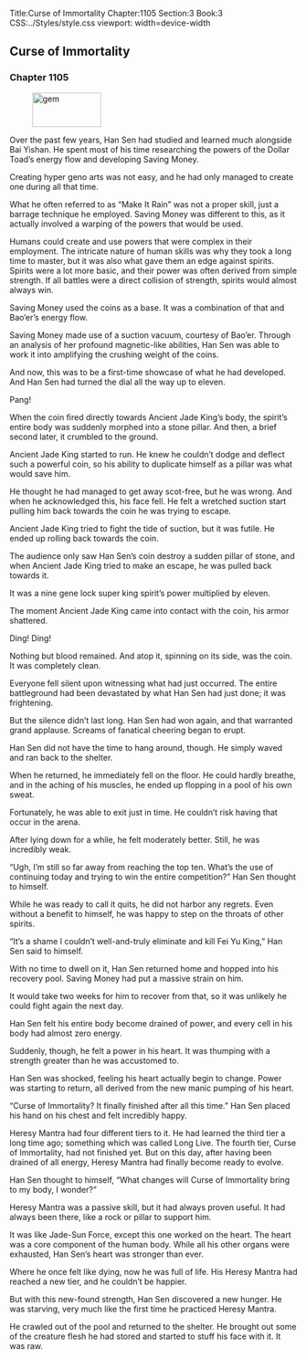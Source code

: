Title:Curse of Immortality 
Chapter:1105 
Section:3 
Book:3 
CSS:../Styles/style.css 
viewport: width=device-width
  
## Curse of Immortality
### Chapter 1105 
<figure>
	<img src="../Images/gem.gif" alt="gem" id="gem" width="120" height="60" />
</figure>
  

  
  Over the past few years, Han Sen had studied and learned much alongside Bai Yishan. He spent most of his time researching the powers of the Dollar Toad’s energy flow and developing Saving Money.

Creating hyper geno arts was not easy, and he had only managed to create one during all that time.

What he often referred to as “Make It Rain” was not a proper skill, just a barrage technique he employed. Saving Money was different to this, as it actually involved a warping of the powers that would be used.

Humans could create and use powers that were complex in their employment. The intricate nature of human skills was why they took a long time to master, but it was also what gave them an edge against spirits. Spirits were a lot more basic, and their power was often derived from simple strength. If all battles were a direct collision of strength, spirits would almost always win.

Saving Money used the coins as a base. It was a combination of that and Bao’er’s energy flow.

Saving Money made use of a suction vacuum, courtesy of Bao’er. Through an analysis of her profound magnetic-like abilities, Han Sen was able to work it into amplifying the crushing weight of the coins.

And now, this was to be a first-time showcase of what he had developed. And Han Sen had turned the dial all the way up to eleven.

Pang!

When the coin fired directly towards Ancient Jade King’s body, the spirit’s entire body was suddenly morphed into a stone pillar. And then, a brief second later, it crumbled to the ground.

Ancient Jade King started to run. He knew he couldn’t dodge and deflect such a powerful coin, so his ability to duplicate himself as a pillar was what would save him.

He thought he had managed to get away scot-free, but he was wrong. And when he acknowledged this, his face fell. He felt a wretched suction start pulling him back towards the coin he was trying to escape.

Ancient Jade King tried to fight the tide of suction, but it was futile. He ended up rolling back towards the coin.

The audience only saw Han Sen’s coin destroy a sudden pillar of stone, and when Ancient Jade King tried to make an escape, he was pulled back towards it.

It was a nine gene lock super king spirit’s power multiplied by eleven.

The moment Ancient Jade King came into contact with the coin, his armor shattered.

Ding! Ding!

Nothing but blood remained. And atop it, spinning on its side, was the coin. It was completely clean.

Everyone fell silent upon witnessing what had just occurred. The entire battleground had been devastated by what Han Sen had just done; it was frightening.

But the silence didn’t last long. Han Sen had won again, and that warranted grand applause. Screams of fanatical cheering began to erupt.

Han Sen did not have the time to hang around, though. He simply waved and ran back to the shelter.

When he returned, he immediately fell on the floor. He could hardly breathe, and in the aching of his muscles, he ended up flopping in a pool of his own sweat.

Fortunately, he was able to exit just in time. He couldn’t risk having that occur in the arena.

After lying down for a while, he felt moderately better. Still, he was incredibly weak.

“Ugh, I’m still so far away from reaching the top ten. What’s the use of continuing today and trying to win the entire competition?” Han Sen thought to himself.

While he was ready to call it quits, he did not harbor any regrets. Even without a benefit to himself, he was happy to step on the throats of other spirits.

“It’s a shame I couldn’t well-and-truly eliminate and kill Fei Yu King,” Han Sen said to himself.

With no time to dwell on it, Han Sen returned home and hopped into his recovery pool. Saving Money had put a massive strain on him.

It would take two weeks for him to recover from that, so it was unlikely he could fight again the next day.

Han Sen felt his entire body become drained of power, and every cell in his body had almost zero energy.

Suddenly, though, he felt a power in his heart. It was thumping with a strength greater than he was accustomed to.

Han Sen was shocked, feeling his heart actually begin to change. Power was starting to return, all derived from the new manic pumping of his heart.

“Curse of Immortality? It finally finished after all this time.” Han Sen placed his hand on his chest and felt incredibly happy.

Heresy Mantra had four different tiers to it. He had learned the third tier a long time ago; something which was called Long Live. The fourth tier, Curse of Immortality, had not finished yet. But on this day, after having been drained of all energy, Heresy Mantra had finally become ready to evolve.

Han Sen thought to himself, “What changes will Curse of Immortality bring to my body, I wonder?”

Heresy Mantra was a passive skill, but it had always proven useful. It had always been there, like a rock or pillar to support him.

It was like Jade-Sun Force, except this one worked on the heart. The heart was a core component of the human body. While all his other organs were exhausted, Han Sen’s heart was stronger than ever.

Where he once felt like dying, now he was full of life. His Heresy Mantra had reached a new tier, and he couldn’t be happier.

But with this new-found strength, Han Sen discovered a new hunger. He was starving, very much like the first time he practiced Heresy Mantra.

He crawled out of the pool and returned to the shelter. He brought out some of the creature flesh he had stored and started to stuff his face with it. It was raw.
